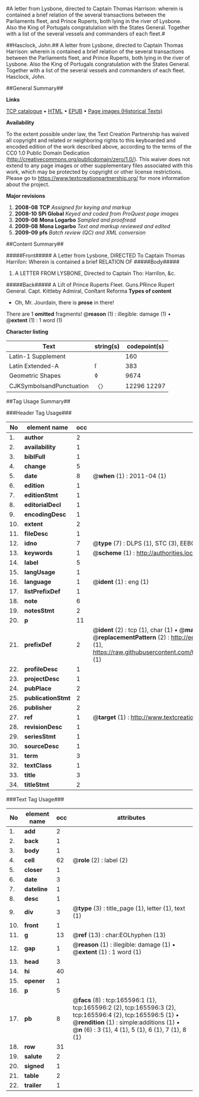 #A letter from Lysbone, directed to Captain Thomas Harrison: wherein is contained a brief relation of the several transactions between the Parliaments fleet, and Prince Ruperts, both lying in the river of Lysbone. Also the King of Portugals congratulation with the States General. Together with a list of the several vessels and commanders of each fleet.#

##Hasclock, John.##
A letter from Lysbone, directed to Captain Thomas Harrison: wherein is contained a brief relation of the several transactions between the Parliaments fleet, and Prince Ruperts, both lying in the river of Lysbone. Also the King of Portugals congratulation with the States General. Together with a list of the several vessels and commanders of each fleet.
Hasclock, John.

##General Summary##

**Links**

[TCP catalogue](http://www.ota.ox.ac.uk/tcp/)  • 
[HTML](http://tei.it.ox.ac.uk/tcp/Texts-HTML/free/A86/A86089.html)  • 
[EPUB](http://tei.it.ox.ac.uk/tcp/Texts-EPUB/free/A86/A86089.epub) • 
[Page images (Historical Texts)](https://historicaltexts.jisc.ac.uk/eebo-99865482e)

**Availability**

To the extent possible under law, the Text Creation Partnership has waived all copyright and related or neighboring rights to this keyboarded and encoded edition of the work described above, according to the terms of the CC0 1.0 Public Domain Dedication (http://creativecommons.org/publicdomain/zero/1.0/). This waiver does not extend to any page images or other supplementary files associated with this work, which may be protected by copyright or other license restrictions. Please go to https://www.textcreationpartnership.org/ for more information about the project.

**Major revisions**

1. __2008-08__ __TCP__ *Assigned for keying and markup*
1. __2008-10__ __SPi Global__ *Keyed and coded from ProQuest page images*
1. __2009-08__ __Mona Logarbo__ *Sampled and proofread*
1. __2009-08__ __Mona Logarbo__ *Text and markup reviewed and edited*
1. __2009-09__ __pfs__ *Batch review (QC) and XML conversion*

##Content Summary##

#####Front#####
A Letter from Lysbone, DIRECTED To Captain Thomas Harriſon: Wherein is contained a brief RELATION OF
#####Body#####

1. A LETTER FROM LYSBONE, Directed to Captain Tho: Harriſon, &c.

#####Back#####
A Liſt of Prince Ruperts Fleet. Guns.PRince Rupert General. Capt. Kittleby Admiral, Conſtant Reforma
**Types of content**

  * Oh, Mr. Jourdain, there is **prose** in there!

There are 1 **omitted** fragments! 
 @__reason__ (1) : illegible: damage (1)  •  @__extent__ (1) : 1 word (1)

**Character listing**


|Text|string(s)|codepoint(s)|
|---|---|---|
|Latin-1 Supplement| |160|
|Latin Extended-A|ſ|383|
|Geometric Shapes|◊|9674|
|CJKSymbolsandPunctuation|〈〉|12296 12297|

##Tag Usage Summary##

###Header Tag Usage###

|No|element name|occ|attributes|
|---|---|---|---|
|1.|__author__|2||
|2.|__availability__|1||
|3.|__biblFull__|1||
|4.|__change__|5||
|5.|__date__|8| @__when__ (1) : 2011-04 (1)|
|6.|__edition__|1||
|7.|__editionStmt__|1||
|8.|__editorialDecl__|1||
|9.|__encodingDesc__|1||
|10.|__extent__|2||
|11.|__fileDesc__|1||
|12.|__idno__|7| @__type__ (7) : DLPS (1), STC (3), EEBO-CITATION (1), PROQUEST (1), VID (1)|
|13.|__keywords__|1| @__scheme__ (1) : http://authorities.loc.gov/ (1)|
|14.|__label__|5||
|15.|__langUsage__|1||
|16.|__language__|1| @__ident__ (1) : eng (1)|
|17.|__listPrefixDef__|1||
|18.|__note__|6||
|19.|__notesStmt__|2||
|20.|__p__|11||
|21.|__prefixDef__|2| @__ident__ (2) : tcp (1), char (1)  •  @__matchPattern__ (2) : ([0-9\-]+):([0-9IVX]+) (1), (.+) (1)  •  @__replacementPattern__ (2) : http://eebo.chadwyck.com/downloadtiff?vid=$1&page=$2 (1), https://raw.githubusercontent.com/textcreationpartnership/Texts/master/tcpchars.xml#$1 (1)|
|22.|__profileDesc__|1||
|23.|__projectDesc__|1||
|24.|__pubPlace__|2||
|25.|__publicationStmt__|2||
|26.|__publisher__|2||
|27.|__ref__|1| @__target__ (1) : http://www.textcreationpartnership.org/docs/. (1)|
|28.|__revisionDesc__|1||
|29.|__seriesStmt__|1||
|30.|__sourceDesc__|1||
|31.|__term__|3||
|32.|__textClass__|1||
|33.|__title__|3||
|34.|__titleStmt__|2||


###Text Tag Usage###

|No|element name|occ|attributes|
|---|---|---|---|
|1.|__add__|2||
|2.|__back__|1||
|3.|__body__|1||
|4.|__cell__|62| @__role__ (2) : label (2)|
|5.|__closer__|1||
|6.|__date__|3||
|7.|__dateline__|1||
|8.|__desc__|1||
|9.|__div__|3| @__type__ (3) : title_page (1), letter (1), text (1)|
|10.|__front__|1||
|11.|__g__|13| @__ref__ (13) : char:EOLhyphen (13)|
|12.|__gap__|1| @__reason__ (1) : illegible: damage (1)  •  @__extent__ (1) : 1 word (1)|
|13.|__head__|3||
|14.|__hi__|40||
|15.|__opener__|1||
|16.|__p__|5||
|17.|__pb__|8| @__facs__ (8) : tcp:165596:1 (1), tcp:165596:2 (2), tcp:165596:3 (2), tcp:165596:4 (2), tcp:165596:5 (1)  •  @__rendition__ (1) : simple:additions (1)  •  @__n__ (6) : 3 (1), 4 (1), 5 (1), 6 (1), 7 (1), 8 (1)|
|18.|__row__|31||
|19.|__salute__|2||
|20.|__signed__|1||
|21.|__table__|2||
|22.|__trailer__|1||
